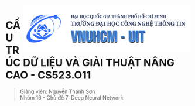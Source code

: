 <img src="banner_uit.png" align="right" />

# CẤU TRÚC DỮ LIỆU VÀ GIẢI THUẬT NÂNG CAO - CS523.O11
> Giảng viên: Nguyễn Thanh Sơn<br>
> Nhóm 16 - Chủ đề 7: Deep Neural Network
> 
